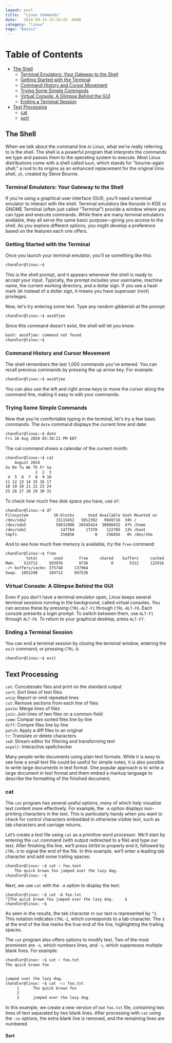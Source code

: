 ```yaml
---
layout: post
title:  "Linux Commands"
date:   2024-08-14 15:34:43 -0400
category: "linux"
tags: "basics"
---
```


# Table of Contents
- [The Shell](#the-shell)
    - [Terminal Emulators: Your Gateway to the Shell](#terminal-emulators-your-gateway-to-the-shell)
    - [Getting Started with the Terminal](#getting-started-with-the-terminal)
    - [Command History and Cursor Movement](#command-history-and-cursor-movement)
    - [Trying Some Simple Commands](#trying-some-simple-commands)
    - [Virtual Console: A Glimpse Behind the GUI](#virtual-console-a-glimpse-behind-the-gui)
    - [Ending a Terminal Session](#ending-a-terminal-session)
- [Text Processing](#text-processing)
    - [cat](#cat)
    - [sort](#sort)

## The Shell
When we talk about the command line in Linux, what we're really referring to is the shell. The shell is a powerful program that interprets the commands we type and passes them to the operating system to execute. Most Linux distributions come with a shell called `bash`, which stands for "bourne-again shell," a nod to its origins as an enhanced replacement for the original Unix shell, `sh`, created by Steve Bourne.

### Terminal Emulators: Your Gateway to the Shell
If you're using a graphical user interface (GUI), you'll need a terminal emulator to interact with the shell. Terminal emulators like Konsole in KDE or GNOME Terminal (often just called "Terminal") provide a window where you can type and execute commands. While there are many terminal emulators available, they all serve the same basic purpose—giving you access to the shell. As you explore different options, you might develop a preference based on the features each one offers.

### Getting Started with the Terminal
Once you launch your terminal emulator, you'll se something like this:
```bash
chandler@linux:~$ 
```

This is the shell prompt, and it appears whenever the shell is ready to accept your input. Typically, the prompt includes your username, machine name, the current working directory, and a dollar sign. If you see a hash mark (`#`) instead of a dollar sign, it means you have superuser (root) privileges.

Now, let's try entering some text. Type any random gibberish at the prompt:
```bash
chandler@linux:~$ aosdfjee
```
Since this command doesn't exist, the shell will let you know:
```bash
bash: aosdfjee: command not found
chandler@linux:~$ 
```

### Command History and Cursor Movement
The shell remembers the last 1,000 commands you've entered. You can recall previous commands by pressing the up arrow key. For example:

```bash
chandler@linux:~$ aosdfjee
```

You can also use the left and right arrow keys to move the cursor along the command line, making it easy to edit your commands.

### Trying Some Simple Commands
Now that you're comfortable typing in the terminal, let's try a few basic commands. The `date` command displays the current time and date:
```bash
chandler@linux:~$ date
Fri 16 Aug 2024 05:38:21 PM EDT
```
The cal command shows a calendar of the current month:
```bash
chandler@linux:~$ cal
    August 2024
Su Mo Tu We Th Fr Sa
             1  2  3
 4  5  6  7  8  9 10
11 12 13 14 15 16 17
18 19 20 21 22 23 24
25 26 27 28 29 30 31
```
To check how much free disk space you have, use `df`:
```bash
chandler@linux:~$ df
Filesystem           1K-blocks      Used Available Use% Mounted on
/dev/sda2             15115452   5012392   9949716  34% /
/dev/sda5             59631908  26545424  30008432  47% /home
/dev/sda1               147764     17370    122765  13% /boot
tmpfs                   256856         0    256856   0% /dev/shm
```
And to see how much free memory is available, try the `free` command:
```bash
chandler@linux:~$ free 
         total       used       free     shared    buffers     cached
Mem:    513712     503976       9736          0       5312     122916
-/+ buffers/cache: 375748     137964
Swap:  1052248     104712     947536
```


### Virtual Console: A Glimpse Behind the GUI
Even if you don't have a terminal emulator open, Linux keeps several terminal sessions running in the background, called virtual consoles. You can access these by pressing `CTRL-ALT-F1` through `CTRL-ALT-F6`. Each console presents a login prompt. To switch between them, use `ALT-F1` through `ALT-F6`. To return to your graphical desktop, press `ALT-F7`.

### Ending a Terminal Session
You can end a terminal session by closing the terminal window, entering the `exit` command, or pressing `CTRL-D`.
```bash
chandler@linux:~$ exit
```

## Text Processing 
`cat`: Concatenate files and print on the standard output\
`sort`: Sort lines of text files\
`uniq`: Report or omit repeated lines\
`cut`: Remove sections from each line of files\
`paste`: Merge lines of files\
`join`: Join lines of two files on a common field\
`comm`: Compar two sorted files line by line\
`diff`: Compre files line by line\
`patch`: Apply a diff files to an original\
`tr`: Translate or delete characters\
`sed`: Stream editor for filtering and transforming text\
`aspell`: Interactive spellchecker

Many people write documents using plain text formats. While it is easy to see how a small text file could be useful for simple notes, it is also possible to write large documents in text format. One popular approach is to write a large document in text format and them embed a markup language to describe the formatting of the finished document. 

### cat 

The `cat` program has several useful options, many of which help visualize text content more effectively. For example, the `-A` option displays non-printing characters in the text. This is particularly handy when you want to check for control characters embedded in otherwise visible text, such as tab characters and carriage returns.

Let’s create a test file using `cat` as a primitive word processor. We’ll start by entering the `cat` command (with output redirected to a file) and type our text. After finishing the line, we’ll press `ENTER` to properly end it, followed by `CTRL-D` to signal the end of the file. In this example, we’ll enter a leading tab character and add some trailing spaces:

```bash
chandler@linux: ~$ cat > foo.text
    The quick brown fox jumped over the lazy dog.
chandler@linux: ~$
```

Next, we use `cat` with the `-A` option to display the text:

```
chandler@linux: ~$ cat -A foo.txt
^IThe quick brown fox jumped over the lazy dog.     $
chandler@linux: ~$
```

As seen in the results, the tab character in our text is represented by `^I`. This notation indicates `CTRL-I`, which corresponds to a tab character. The `$` at the end of the line marks the true end of the line, highlighting the trailing spaces.

The `cat` program also offers options to modify text. Two of the most prominent are `-n`, which numbers lines, and `-s`, which suppresses multiple blank lines. For example:

```bash
chandler@linux: ~$ cat > foo.txt
The quick brown fox


jumped over the lazy dog.
chandler@linux: ~$ cat -ns foo.txt
     1      The quick brown fox
     2
     3      jumped over the lazy dog.
```
In this example, we create a new version of our `foo.txt` file, containing two lines of text separated by two blank lines. After processing with `cat` using the `-ns` options, the extra blank line is removed, and the remaining lines are numbered.

#### Sort 
